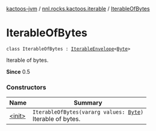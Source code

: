 [kactoos-jvm](../../index.md) / [nnl.rocks.kactoos.iterable](../index.md) / [IterableOfBytes](./index.md)

# IterableOfBytes

`class IterableOfBytes : `[`IterableEnvelope`](../-iterable-envelope/index.md)`<`[`Byte`](https://kotlinlang.org/api/latest/jvm/stdlib/kotlin/-byte/index.html)`>`

Iterable of bytes.

**Since**
0.5

### Constructors

| Name | Summary |
|---|---|
| [&lt;init&gt;](-init-.md) | `IterableOfBytes(vararg values: `[`Byte`](https://kotlinlang.org/api/latest/jvm/stdlib/kotlin/-byte/index.html)`)`<br>Iterable of bytes. |
